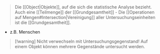 > Die [[Object|Objekte]], auf die sich die statistische Analyse bezieht.
> Auch eine [[Teilmenge]] der [[Grundgesamtheit]] - Die [[Operationen auf Mengen#Intersection|Vereinigung]] aller Untersuchungseinheiten ist die [[Grundgesamtheit]].

- z.B. Menschen

> [!warning] Nicht verwechseln mit Untersuchungsgegenstand!
> Auf einem Objekt können mehrere Gegenstände untersucht werden.

